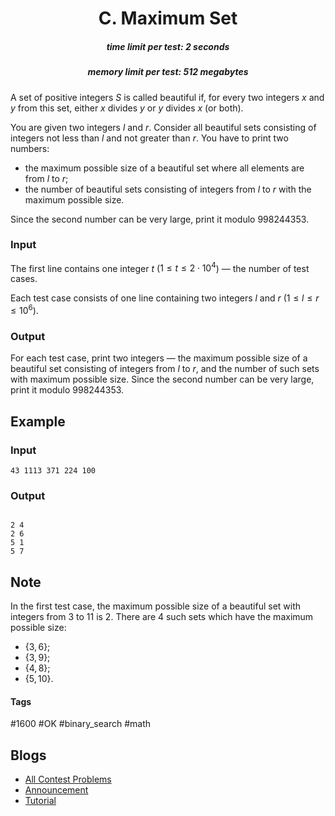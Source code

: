 <h1 style='text-align: center;'> C. Maximum Set</h1>

<h5 style='text-align: center;'>time limit per test: 2 seconds</h5>
<h5 style='text-align: center;'>memory limit per test: 512 megabytes</h5>

A set of positive integers $S$ is called beautiful if, for every two integers $x$ and $y$ from this set, either $x$ divides $y$ or $y$ divides $x$ (or both).

You are given two integers $l$ and $r$. Consider all beautiful sets consisting of integers not less than $l$ and not greater than $r$. You have to print two numbers:

* the maximum possible size of a beautiful set where all elements are from $l$ to $r$;
* the number of beautiful sets consisting of integers from $l$ to $r$ with the maximum possible size.

Since the second number can be very large, print it modulo $998244353$.

### Input

The first line contains one integer $t$ ($1 \le t \le 2 \cdot 10^4$) — the number of test cases.

Each test case consists of one line containing two integers $l$ and $r$ ($1 \le l \le r \le 10^6$).

### Output

For each test case, print two integers — the maximum possible size of a beautiful set consisting of integers from $l$ to $r$, and the number of such sets with maximum possible size. Since the second number can be very large, print it modulo $998244353$.

## Example

### Input


```text
43 1113 371 224 100
```
### Output

```text

2 4
2 6
5 1
5 7

```
## Note

In the first test case, the maximum possible size of a beautiful set with integers from $3$ to $11$ is $2$. There are $4$ such sets which have the maximum possible size:

* $\{ 3, 6 \}$;
* $\{ 3, 9 \}$;
* $\{ 4, 8 \}$;
* $\{ 5, 10 \}$.


#### Tags 

#1600 #OK #binary_search #math 

## Blogs
- [All Contest Problems](../Educational_Codeforces_Round_144_(Rated_for_Div._2).md)
- [Announcement](../blogs/Announcement.md)
- [Tutorial](../blogs/Tutorial.md)
